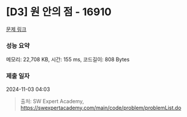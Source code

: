 # [D3] 원 안의 점 - 16910 

[문제 링크](https://swexpertacademy.com/main/code/problem/problemDetail.do?contestProbId=AYcllbDqUVgDFASR) 

### 성능 요약

메모리: 22,708 KB, 시간: 155 ms, 코드길이: 808 Bytes

### 제출 일자

2024-11-03 04:03



> 출처: SW Expert Academy, https://swexpertacademy.com/main/code/problem/problemList.do